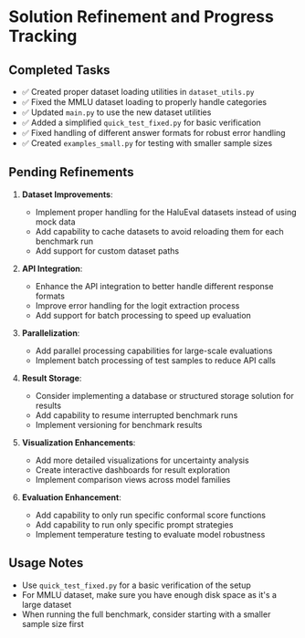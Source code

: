 # Solution Refinement and Progress Tracking

## Completed Tasks

- ✅ Created proper dataset loading utilities in `dataset_utils.py`
- ✅ Fixed the MMLU dataset loading to properly handle categories
- ✅ Updated `main.py` to use the new dataset utilities
- ✅ Added a simplified `quick_test_fixed.py` for basic verification
- ✅ Fixed handling of different answer formats for robust error handling
- ✅ Created `examples_small.py` for testing with smaller sample sizes

## Pending Refinements

1. **Dataset Improvements**:
   - Implement proper handling for the HaluEval datasets instead of using mock data
   - Add capability to cache datasets to avoid reloading them for each benchmark run
   - Add support for custom dataset paths

2. **API Integration**:
   - Enhance the API integration to better handle different response formats
   - Improve error handling for the logit extraction process
   - Add support for batch processing to speed up evaluation

3. **Parallelization**:
   - Add parallel processing capabilities for large-scale evaluations
   - Implement batch processing of test samples to reduce API calls

4. **Result Storage**:
   - Consider implementing a database or structured storage solution for results
   - Add capability to resume interrupted benchmark runs
   - Implement versioning for benchmark results

5. **Visualization Enhancements**:
   - Add more detailed visualizations for uncertainty analysis
   - Create interactive dashboards for result exploration
   - Implement comparison views across model families

6. **Evaluation Enhancement**:
   - Add capability to only run specific conformal score functions 
   - Add capability to run only specific prompt strategies
   - Implement temperature testing to evaluate model robustness

## Usage Notes

- Use `quick_test_fixed.py` for a basic verification of the setup
- For MMLU dataset, make sure you have enough disk space as it's a large dataset
- When running the full benchmark, consider starting with a smaller sample size first
